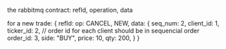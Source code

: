 the rabbitmq contract:
refId, operation, data

for a new trade:
{
  refId:
  op: CANCEL, NEW, 
  data: {
    seq_num: 2,
    client_id: 1,
    ticker_id: 2,
    // order id for each client should be in sequencial order
    order_id: 3,
    side: "BUY",
    price: 10,
    qty: 200,
  }
}
